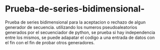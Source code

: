 # Prueba-de-series-bidimensional-
Prueba de series bidimensional para la aceptacion o rechazo de algun generador de secuencia.
utilizando  los numeros pseudoaleatorios generados por  el secuenciador de python, se prueba si hay independencia entre los mismos, se puede adapatar el codigo a una entrada de datos con el fin 
con  el fin de probar otros generadores. 
